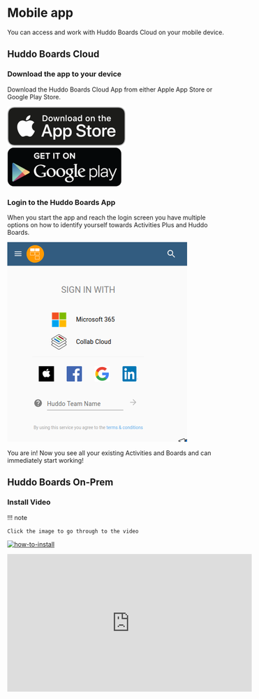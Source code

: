 # Mobile app

You can access and work with Huddo Boards Cloud on your mobile device.

## Huddo Boards Cloud

### Download the app to your device

Download the Huddo Boards Cloud App from either Apple App Store or Google Play Store.

[![App Store](../../assets/images/app-store.png)](https://apps.apple.com/au/app/huddo-boards-for-cloud/id1348187330)
[![Google Play](../../assets/images/google-play.png)](https://play.google.com/store/apps/details?id=com.huddo.boards.twa&hl=en_AU)

### Login to the Huddo Boards App

When you start the app and reach the login screen you have multiple options on how to identify yourself towards Activities Plus and Huddo Boards.

![Choose Login Option](../boards-login.png)

You are in! Now you see all your existing Activities and Boards and can immediately start working!

## Huddo Boards On-Prem

### Install Video

!!! note

    Click the image to go through to the video

[![how-to-install](http://img.youtube.com/vi/0p14S4UAwUY/0.jpg)](http://www.youtube.com/watch?v=0p14S4UAwUY)

<iframe width="560" height="315" src="https://www.youtube.com/embed/0p14S4UAwUY?si=6f9yZ3I3c6I41rxi" title="YouTube video player" frameborder="0" allow="accelerometer; autoplay; clipboard-write; encrypted-media; gyroscope; picture-in-picture; web-share" referrerpolicy="strict-origin-when-cross-origin" allowfullscreen></iframe>